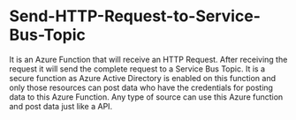 # Send-HTTP-Request-to-Service-Bus-Topic
It is an Azure Function that will receive an HTTP Request. After receiving the request it will send the complete request to a Service Bus Topic.
It is a secure function as Azure Active Directory is enabled on this function and only those resources can post data who have the credentials for posting data to this Azure Function.
Any type of source can use this Azure function and post data just like a API.
